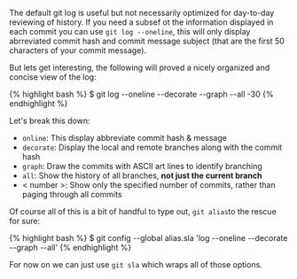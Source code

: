 The default git log is useful but not necessarily optimized for day-to-day reviewing of history. If you need a subsef ot the information displayed in each commit you can use `git log --oneline`, this will only display abrreviated commit hash and commit message subject (that are the first 50 characters of your commit message). 

But lets get interesting, the following will proved a nicely organized and concise view of the log:

{% highlight bash %}
$ git log --oneline --decorate --graph --all -30
{% endhighlight %}

Let's break this down:

* `online`: This display abbreviate commit hash & message
* `decorate`: Display the local and remote branches along with the commit hash
* `graph`: Draw the commits with ASCII art lines to identify branching
* `all`: Show the history of all branches, **not just the current branch**
* < number >: Show only the specified number of commits, rather than paging through all commits

Of course all of this is a bit of handful to type out, `git alias`to the rescue for sure: 

{% highlight bash %}
$ git config --global alias.sla 'log --oneline --decorate --graph --all'
{% endhighlight %}

For now on we can just use `git sla` which wraps all of those options. 


